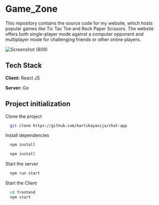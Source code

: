 # Game_Zone
This repository contains the source code for my website, which hosts popular games like Tic Tac Toe and Rock Paper Scissors. The website offers both single-player mode against a computer opponent and multiplayer mode for challenging friends or other online players.

![Screenshot (809)](https://github.com/rishav2803/Game_Zone/assets/95288017/c017933a-4430-44e0-9896-4cf17909c3ac)


## Tech Stack

**Client:** React JS

**Server:** Go

## Project initialization

Clone the project

```bash
  git clone https://github.com/kartikayasija/chat-app
```
Install dependencies

```bash
  npm install
```

```bash
  npm install
```

Start the server

```bash
  npm run start
```
Start the Client

```bash
  cd frontend
  npm start
```

  
